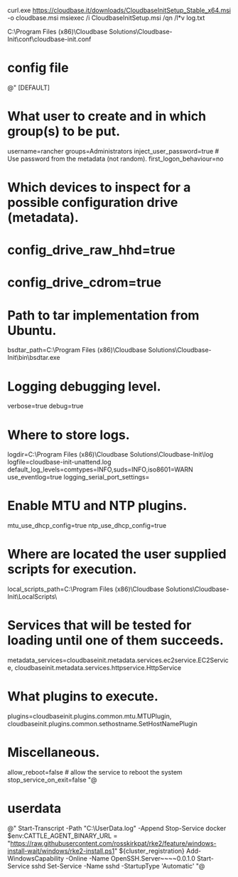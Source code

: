 curl.exe https://cloudbase.it/downloads/CloudbaseInitSetup_Stable_x64.msi -o cloudbase.msi
msiexec /i CloudbaseInitSetup.msi /qn /l*v log.txt

C:\Program Files (x86)\Cloudbase Solutions\Cloudbase-Init\conf\cloudbase-init.conf 

# config file
@"
[DEFAULT]
# What user to create and in which group(s) to be put.
username=rancher
groups=Administrators
inject_user_password=true  # Use password from the metadata (not random).
first_logon_behaviour=no
# Which devices to inspect for a possible configuration drive (metadata).
# config_drive_raw_hhd=true
# config_drive_cdrom=true
# Path to tar implementation from Ubuntu.
bsdtar_path=C:\Program Files (x86)\Cloudbase Solutions\Cloudbase-Init\bin\bsdtar.exe
# Logging debugging level.
verbose=true
debug=true
# Where to store logs.
logdir=C:\Program Files (x86)\Cloudbase Solutions\Cloudbase-Init\log\
logfile=cloudbase-init-unattend.log
default_log_levels=comtypes=INFO,suds=INFO,iso8601=WARN
use_eventlog=true
logging_serial_port_settings=
# Enable MTU and NTP plugins.
mtu_use_dhcp_config=true
ntp_use_dhcp_config=true
# Where are located the user supplied scripts for execution.
local_scripts_path=C:\Program Files (x86)\Cloudbase Solutions\Cloudbase-Init\LocalScripts\
# Services that will be tested for loading until one of them succeeds.
metadata_services=cloudbaseinit.metadata.services.ec2service.EC2Service,
                  cloudbaseinit.metadata.services.httpservice.HttpService
# What plugins to execute.
plugins=cloudbaseinit.plugins.common.mtu.MTUPlugin,
        cloudbaseinit.plugins.common.sethostname.SetHostNamePlugin
# Miscellaneous.
allow_reboot=false    # allow the service to reboot the system
stop_service_on_exit=false
"@

# userdata
@"
<powershell>
Start-Transcript -Path "C:\UserData.log" -Append
Stop-Service docker
$env:CATTLE_AGENT_BINARY_URL = "https://raw.githubusercontent.com/rosskirkpat/rke2/feature/windows-install-wait/windows/rke2-install.ps1"
${cluster_registration}
Add-WindowsCapability -Online -Name OpenSSH.Server~~~~0.0.1.0
Start-Service sshd
Set-Service -Name sshd -StartupType 'Automatic'
</powershell>
"@
